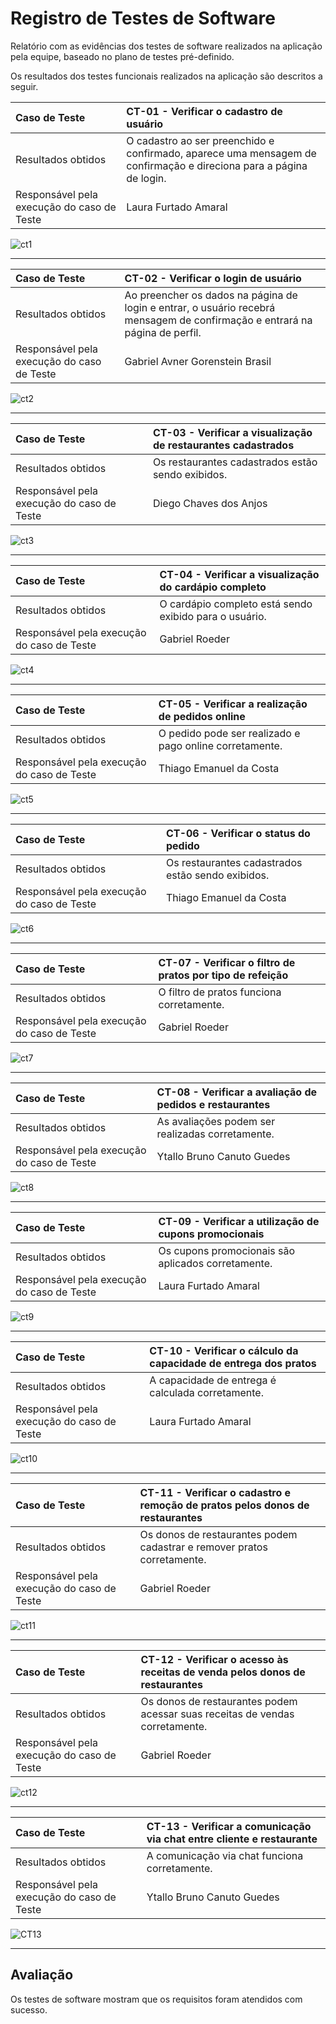 # Registro de Testes de Software

Relatório com as evidências dos testes de software realizados na aplicação pela equipe, baseado no plano de testes pré-definido.

Os resultados dos testes funcionais realizados na aplicação são descritos a seguir. 


|Caso de Teste    | CT-01 - Verificar o cadastro de usuário |
|:---|:---|
| Resultados obtidos | O cadastro ao ser preenchido e confirmado, aparece uma mensagem de confirmação e direciona para a página de login.  |
| Responsável pela execução do caso de Teste |  Laura Furtado Amaral  |

![ct1](https://github.com/ICEI-PUC-Minas-PMV-ADS/pmv-ads-2024-1-e1-proj-web-t4-pmv-ads-2024-1-e1-proj-fila-facil/assets/135841856/f918e557-4e02-4149-b37d-3f0a6d6af853)


---------------


|Caso de Teste    | CT-02 - Verificar o login de usuário  |
|:---|:---|
| Resultados obtidos | Ao preencher os dados na página de login e entrar, o usuário recebrá mensagem de confirmação e entrará na página de perfil. |
| Responsável pela execução do caso de Teste |  Gabriel Avner Gorenstein Brasil |

![ct2](https://github.com/ICEI-PUC-Minas-PMV-ADS/pmv-ads-2024-1-e1-proj-web-t4-pmv-ads-2024-1-e1-proj-fila-facil/assets/135841856/8bd581ed-819e-41eb-a905-0a189f1f90a2)


---------------

|Caso de Teste    |  CT-03 - Verificar a visualização de restaurantes cadastrados |
|:---|:---|
| Resultados obtidos | Os restaurantes cadastrados estão sendo exibidos. |
| Responsável pela execução do caso de Teste | Diego Chaves dos Anjos |

![ct3](https://github.com/ICEI-PUC-Minas-PMV-ADS/pmv-ads-2024-1-e1-proj-web-t4-pmv-ads-2024-1-e1-proj-fila-facil/assets/135841856/6099f09f-592a-4663-a392-d578dc928733)


---------------
|Caso de Teste    |  CT-04 - Verificar a visualização do cardápio completo |
|:---|:---|
| Resultados obtidos | O cardápio completo está sendo exibido para o usuário. |
| Responsável pela execução do caso de Teste | Gabriel Roeder |

![ct4](https://github.com/ICEI-PUC-Minas-PMV-ADS/pmv-ads-2024-1-e1-proj-web-t4-pmv-ads-2024-1-e1-proj-fila-facil/assets/135841856/44d57f4d-a390-4852-9778-fd7dcd011b8e)


---------------

|Caso de Teste    |  CT-05 - Verificar a realização de pedidos online |
|:---|:---|
| Resultados obtidos | O pedido pode ser realizado e pago online corretamente. |
| Responsável pela execução do caso de Teste | Thiago Emanuel da Costa |

![ct5](https://github.com/ICEI-PUC-Minas-PMV-ADS/pmv-ads-2024-1-e1-proj-web-t4-pmv-ads-2024-1-e1-proj-fila-facil/assets/135841856/4788fca6-96e1-4710-8dd4-3854c671ae0c)


---------------

|Caso de Teste    |  CT-06 - Verificar o status do pedido |
|:---|:---|
| Resultados obtidos | Os restaurantes cadastrados estão sendo exibidos. |
| Responsável pela execução do caso de Teste | Thiago Emanuel da Costa |

![ct6](https://github.com/ICEI-PUC-Minas-PMV-ADS/pmv-ads-2024-1-e1-proj-web-t4-pmv-ads-2024-1-e1-proj-fila-facil/assets/135841856/28fc428d-2f2d-4ccf-867f-9c1bb8347cc9)


---------------

|Caso de Teste    |  CT-07 - Verificar o filtro de pratos por tipo de refeição |
|:---|:---|
| Resultados obtidos | O filtro de pratos funciona corretamente. |
| Responsável pela execução do caso de Teste | Gabriel Roeder |

![ct7](https://github.com/ICEI-PUC-Minas-PMV-ADS/pmv-ads-2024-1-e1-proj-web-t4-pmv-ads-2024-1-e1-proj-fila-facil/assets/135841856/e3a6db03-d80d-438e-a061-cfd49613a667)


---------------

|Caso de Teste    |  CT-08 - Verificar a avaliação de pedidos e restaurantes |
|:---|:---|
| Resultados obtidos | As avaliações podem ser realizadas corretamente. |
| Responsável pela execução do caso de Teste | Ytallo Bruno Canuto Guedes  |

![ct8](https://github.com/ICEI-PUC-Minas-PMV-ADS/pmv-ads-2024-1-e1-proj-web-t4-pmv-ads-2024-1-e1-proj-fila-facil/assets/135841856/7d6feb7e-45a1-454f-b58f-78a7ffa976b6)


---------------

|Caso de Teste    |  CT-09 - Verificar a utilização de cupons promocionais |
|:---|:---|
| Resultados obtidos | Os cupons promocionais são aplicados corretamente. |
| Responsável pela execução do caso de Teste | Laura Furtado Amaral |

![ct9](https://github.com/ICEI-PUC-Minas-PMV-ADS/pmv-ads-2024-1-e1-proj-web-t4-pmv-ads-2024-1-e1-proj-fila-facil/assets/135841856/33f7351b-2cb7-49e5-a156-daf3f4dc2b01)


---------------

|Caso de Teste    |  CT-10 - Verificar o cálculo da capacidade de entrega dos pratos |
|:---|:---|
| Resultados obtidos | A capacidade de entrega é calculada corretamente. |
| Responsável pela execução do caso de Teste | Laura Furtado Amaral |

![ct10](https://github.com/ICEI-PUC-Minas-PMV-ADS/pmv-ads-2024-1-e1-proj-web-t4-pmv-ads-2024-1-e1-proj-fila-facil/assets/135841856/82995ced-6fb0-47c2-99cf-6f5002c896ca)


---------------

|Caso de Teste    |  CT-11 - Verificar o cadastro e remoção de pratos pelos donos de restaurantes |
|:---|:---|
| Resultados obtidos | Os donos de restaurantes podem cadastrar e remover pratos corretamente. |
| Responsável pela execução do caso de Teste | Gabriel Roeder |

![ct11](https://github.com/ICEI-PUC-Minas-PMV-ADS/pmv-ads-2024-1-e1-proj-web-t4-pmv-ads-2024-1-e1-proj-fila-facil/assets/135841856/f2a493dc-8cf8-4c97-ac0f-32f757e9fb17)


---------------

|Caso de Teste    |  CT-12 - Verificar o acesso às receitas de venda pelos donos de restaurantes |
|:---|:---|
| Resultados obtidos | Os donos de restaurantes podem acessar suas receitas de vendas corretamente. |
| Responsável pela execução do caso de Teste | Gabriel Roeder |

![ct12](https://github.com/ICEI-PUC-Minas-PMV-ADS/pmv-ads-2024-1-e1-proj-web-t4-pmv-ads-2024-1-e1-proj-fila-facil/assets/135841856/419cdc5b-d991-489b-89d5-ddddf7e62866)


---------------

|Caso de Teste    |  CT-13 - Verificar a comunicação via chat entre cliente e restaurante |
|:---|:---|
| Resultados obtidos | A comunicação via chat funciona corretamente. |
| Responsável pela execução do caso de Teste | Ytallo Bruno Canuto Guedes |

![CT13](https://github.com/ICEI-PUC-Minas-PMV-ADS/pmv-ads-2024-1-e1-proj-web-t4-pmv-ads-2024-1-e1-proj-fila-facil/assets/135841856/70a82dee-20f5-4ff8-a101-7a9ea1907121)


---------------

## Avaliação

Os testes de software mostram que os requisitos foram atendidos com sucesso. 
